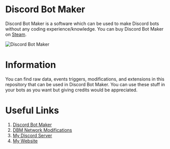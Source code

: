 # Discord Bot Maker
Discord Bot Maker is a software which can be used to make Discord bots without any coding experience/knowledge.
You can buy Discord Bot Maker on [Steam](https://store.steampowered.com/app/682130/Discord_Bot_Maker).

![Discord Bot Maker](https://cdn.cloudflare.steamstatic.com/steam/apps/682130/header.jpg)

# Information
You can find raw data, events triggers, modifications, and extensions in this repository that can be used in Discord Bot Maker.
You can use these stuff in your bots as you want but giving credits would be appreciated.

# Useful Links
1. [Discord Bot Maker](https://store.steampowered.com/app/682130/Discord_Bot_Maker)
2. [DBM Network Modifications](https://github.com/dbm-network/mods#downloads)
3. [My Discord Server](https://discord.gg/STcThtu)
4. [My Website](https://www.pokenix.com)